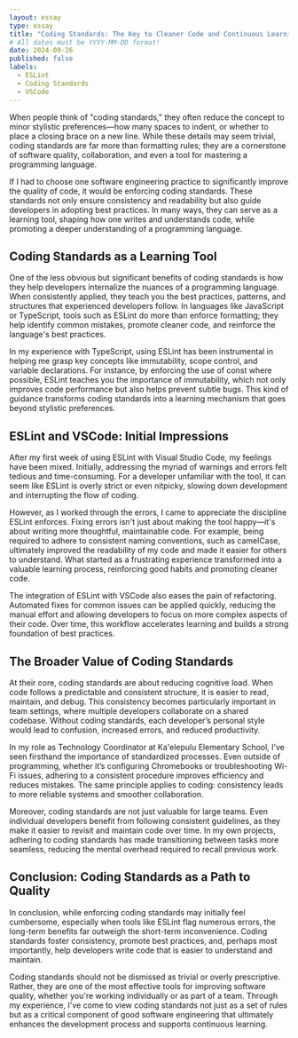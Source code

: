 ```yaml
---
layout: essay
type: essay
title: "Coding Standards: The Key to Cleaner Code and Continuous Learning"
# All dates must be YYYY-MM-DD format!
date: 2024-09-26
published: false
labels:
  - ESLint
  - Coding Standards
  - VSCode
---
```


When people think of "coding standards," they often reduce the concept to minor stylistic preferences—how many spaces to indent, or whether to place a closing brace on a new line. While these details may seem trivial, coding standards are far more than formatting rules; they are a cornerstone of software quality, collaboration, and even a tool for mastering a programming language.

If I had to choose one software engineering practice to significantly improve the quality of code, it would be enforcing coding standards. These standards not only ensure consistency and readability but also guide developers in adopting best practices. In many ways, they can serve as a learning tool, shaping how one writes and understands code, while promoting a deeper understanding of a programming language.

## Coding Standards as a Learning Tool
One of the less obvious but significant benefits of coding standards is how they help developers internalize the nuances of a programming language. When consistently applied, they teach you the best practices, patterns, and structures that experienced developers follow. In languages like JavaScript or TypeScript, tools such as ESLint do more than enforce formatting; they help identify common mistakes, promote cleaner code, and reinforce the language's best practices.

In my experience with TypeScript, using ESLint has been instrumental in helping me grasp key concepts like immutability, scope control, and variable declarations. For instance, by enforcing the use of const where possible, ESLint teaches you the importance of immutability, which not only improves code performance but also helps prevent subtle bugs. This kind of guidance transforms coding standards into a learning mechanism that goes beyond stylistic preferences.

## ESLint and VSCode: Initial Impressions
After my first week of using ESLint with Visual Studio Code, my feelings have been mixed. Initially, addressing the myriad of warnings and errors felt tedious and time-consuming. For a developer unfamiliar with the tool, it can seem like ESLint is overly strict or even nitpicky, slowing down development and interrupting the flow of coding.

However, as I worked through the errors, I came to appreciate the discipline ESLint enforces. Fixing errors isn't just about making the tool happy—it's about writing more thoughtful, maintainable code. For example, being required to adhere to consistent naming conventions, such as camelCase, ultimately improved the readability of my code and made it easier for others to understand. What started as a frustrating experience transformed into a valuable learning process, reinforcing good habits and promoting cleaner code.

The integration of ESLint with VSCode also eases the pain of refactoring. Automated fixes for common issues can be applied quickly, reducing the manual effort and allowing developers to focus on more complex aspects of their code. Over time, this workflow accelerates learning and builds a strong foundation of best practices.

## The Broader Value of Coding Standards
At their core, coding standards are about reducing cognitive load. When code follows a predictable and consistent structure, it is easier to read, maintain, and debug. This consistency becomes particularly important in team settings, where multiple developers collaborate on a shared codebase. Without coding standards, each developer’s personal style would lead to confusion, increased errors, and reduced productivity.

In my role as Technology Coordinator at Ka'elepulu Elementary School, I’ve seen firsthand the importance of standardized processes. Even outside of programming, whether it’s configuring Chromebooks or troubleshooting Wi-Fi issues, adhering to a consistent procedure improves efficiency and reduces mistakes. The same principle applies to coding: consistency leads to more reliable systems and smoother collaboration.

Moreover, coding standards are not just valuable for large teams. Even individual developers benefit from following consistent guidelines, as they make it easier to revisit and maintain code over time. In my own projects, adhering to coding standards has made transitioning between tasks more seamless, reducing the mental overhead required to recall previous work.

## Conclusion: Coding Standards as a Path to Quality
In conclusion, while enforcing coding standards may initially feel cumbersome, especially when tools like ESLint flag numerous errors, the long-term benefits far outweigh the short-term inconvenience. Coding standards foster consistency, promote best practices, and, perhaps most importantly, help developers write code that is easier to understand and maintain.

Coding standards should not be dismissed as trivial or overly prescriptive. Rather, they are one of the most effective tools for improving software quality, whether you're working individually or as part of a team. Through my experience, I've come to view coding standards not just as a set of rules but as a critical component of good software engineering that ultimately enhances the development process and supports continuous learning.
